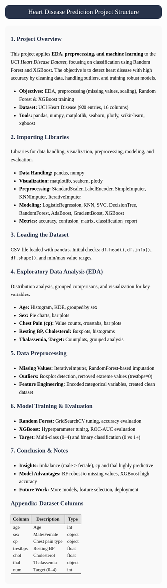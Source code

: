 <!-- Title -->
<p style="background-color:#28334AFF;
          font-family:'Times New Roman', serif;
          font-size:150%;
          text-align:center;
          color:#FFFFFF;
          padding:10px 20px;
          border-radius:15px;">
  Heart Disease Prediction Project Structure
</p>

<!-- Content -->
<div style="border-radius:12px; 
            padding:18px; 
            background-color:#F9F9F9; 
            font-size:115%; 
            line-height:1.6; 
            font-family:'Times New Roman', serif;
            color:#000000;">

  <h3 style="color:#28334AFF; font-size:120%; margin-top:10px;">1. Project Overview</h3>
  <p>
    This project applies <strong>EDA, preprocessing, and machine learning</strong> to the 
    <em>UCI Heart Disease Dataset</em>, focusing on classification using Random Forest 
    and XGBoost. The objective is to detect heart disease with high accuracy by 
    cleaning data, handling outliers, and training robust models.
  </p>
  <ul>
    <li><strong>Objectives:</strong> EDA, preprocessing (missing values, scaling), Random Forest & XGBoost training</li>
    <li><strong>Dataset:</strong> UCI Heart Disease (920 entries, 16 columns)</li>
    <li><strong>Tools:</strong> pandas, numpy, matplotlib, seaborn, plotly, scikit-learn, xgboost</li>
  </ul>

  <h3 style="color:#28334AFF; font-size:120%; margin-top:10px;">2. Importing Libraries</h3>
  <p>Libraries for data handling, visualization, preprocessing, modeling, and evaluation.</p>
  <ul>
    <li><strong>Data Handling:</strong> pandas, numpy</li>
    <li><strong>Visualization:</strong> matplotlib, seaborn, plotly</li>
    <li><strong>Preprocessing:</strong> StandardScaler, LabelEncoder, SimpleImputer, KNNImputer, IterativeImputer</li>
    <li><strong>Modeling:</strong> LogisticRegression, KNN, SVC, DecisionTree, RandomForest, AdaBoost, GradientBoost, XGBoost</li>
    <li><strong>Metrics:</strong> accuracy, confusion_matrix, classification_report</li>
  </ul>

  <h3 style="color:#28334AFF; font-size:120%; margin-top:10px;">3. Loading the Dataset</h3>
  <p>
    CSV file loaded with <code>pandas</code>. Initial checks: 
    <code>df.head()</code>, <code>df.info()</code>, <code>df.shape()</code>, 
    and min/max value ranges.
  </p>

  <h3 style="color:#28334AFF; font-size:120%; margin-top:10px;">4. Exploratory Data Analysis (EDA)</h3>
  <p>
    Distribution analysis, grouped comparisons, and visualization for key variables.
  </p>
  <ul>
    <li><strong>Age:</strong> Histogram, KDE, grouped by sex</li>
    <li><strong>Sex:</strong> Pie charts, bar plots</li>
    <li><strong>Chest Pain (cp):</strong> Value counts, crosstabs, bar plots</li>
    <li><strong>Resting BP, Cholesterol:</strong> Boxplots, histograms</li>
    <li><strong>Thalassemia, Target:</strong> Countplots, grouped analysis</li>
  </ul>

  <h3 style="color:#28334AFF; font-size:120%; margin-top:10px;">5. Data Preprocessing</h3>
  <ul>
    <li><strong>Missing Values:</strong> IterativeImputer, RandomForest-based imputation</li>
    <li><strong>Outliers:</strong> Boxplot detection, removed extreme values (trestbps=0)</li>
    <li><strong>Feature Engineering:</strong> Encoded categorical variables, created clean dataset</li>
  </ul>

  <h3 style="color:#28334AFF; font-size:120%; margin-top:10px;">6. Model Training & Evaluation</h3>
  <ul>
    <li><strong>Random Forest:</strong> GridSearchCV tuning, accuracy evaluation</li>
    <li><strong>XGBoost:</strong> Hyperparameter tuning, ROC-AUC evaluation</li>
    <li><strong>Target:</strong> Multi-class (0–4) and binary classification (0 vs 1+)</li>
  </ul>

  <h3 style="color:#28334AFF; font-size:120%; margin-top:10px;">7. Conclusion & Notes</h3>
  <ul>
    <li><strong>Insights:</strong> Imbalance (male > female), cp and thal highly predictive</li>
    <li><strong>Model Advantages:</strong> RF robust to missing values, XGBoost high accuracy</li>
    <li><strong>Future Work:</strong> More models, feature selection, deployment</li>
  </ul>

  <h3 style="color:#28334AFF; font-size:120%; margin-top:10px;">Appendix: Dataset Columns</h3>
  <table style="width:100%; border-collapse:collapse; font-size:15px; margin-top:10px;">
    <thead>
      <tr style="background-color:#E0E0E0;">
        <th style="border:1px solid #999; padding:6px;">Column</th>
        <th style="border:1px solid #999; padding:6px;">Description</th>
        <th style="border:1px solid #999; padding:6px;">Type</th>
      </tr>
    </thead>
    <tbody>
      <tr><td>age</td><td>Age</td><td>int</td></tr>
      <tr><td>sex</td><td>Male/Female</td><td>object</td></tr>
      <tr><td>cp</td><td>Chest pain type</td><td>object</td></tr>
      <tr><td>trestbps</td><td>Resting BP</td><td>float</td></tr>
      <tr><td>chol</td><td>Cholesterol</td><td>float</td></tr>
      <tr><td>thal</td><td>Thalassemia</td><td>object</td></tr>
      <tr><td>num</td><td>Target (0–4)</td><td>int</td></tr>
    </tbody>
  </table>
</div>
